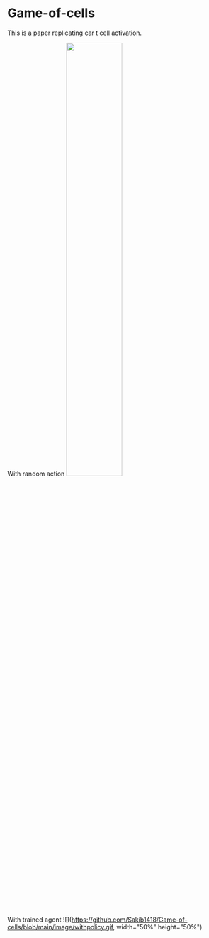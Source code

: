 # Game-of-cells

This is a paper replicating car t cell activation. 




With random action
<img src=https://github.com/Sakib1418/Game-of-cells/blob/main/image/randompolicy.gif, width="50%" height="50%">


With trained agent
![](https://github.com/Sakib1418/Game-of-cells/blob/main/image/withpolicy.gif, width="50%" height="50%")
